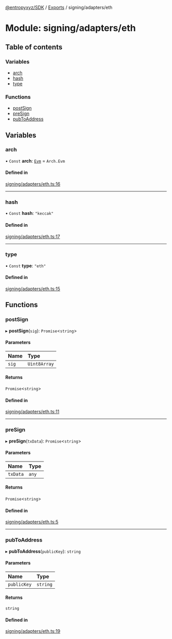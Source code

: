 [@entropyxyz/SDK](../README.md) / [Exports](../modules.md) / signing/adapters/eth

# Module: signing/adapters/eth

## Table of contents

### Variables

- [arch](signing_adapters_eth.md#arch)
- [hash](signing_adapters_eth.md#hash)
- [type](signing_adapters_eth.md#type)

### Functions

- [postSign](signing_adapters_eth.md#postsign)
- [preSign](signing_adapters_eth.md#presign)
- [pubToAddress](signing_adapters_eth.md#pubtoaddress)

## Variables

### arch

• `Const` **arch**: [`Evm`](../enums/types.Arch.md#evm) = `Arch.Evm`

#### Defined in

[signing/adapters/eth.ts:16](https://github.com/entropyxyz/SDK/blob/1c426d7/src/signing/adapters/eth.ts#L16)

___

### hash

• `Const` **hash**: ``"keccak"``

#### Defined in

[signing/adapters/eth.ts:17](https://github.com/entropyxyz/SDK/blob/1c426d7/src/signing/adapters/eth.ts#L17)

___

### type

• `Const` **type**: ``"eth"``

#### Defined in

[signing/adapters/eth.ts:15](https://github.com/entropyxyz/SDK/blob/1c426d7/src/signing/adapters/eth.ts#L15)

## Functions

### postSign

▸ **postSign**(`sig`): `Promise`\<`string`\>

#### Parameters

| Name | Type |
| :------ | :------ |
| `sig` | `Uint8Array` |

#### Returns

`Promise`\<`string`\>

#### Defined in

[signing/adapters/eth.ts:11](https://github.com/entropyxyz/SDK/blob/1c426d7/src/signing/adapters/eth.ts#L11)

___

### preSign

▸ **preSign**(`txData`): `Promise`\<`string`\>

#### Parameters

| Name | Type |
| :------ | :------ |
| `txData` | `any` |

#### Returns

`Promise`\<`string`\>

#### Defined in

[signing/adapters/eth.ts:5](https://github.com/entropyxyz/SDK/blob/1c426d7/src/signing/adapters/eth.ts#L5)

___

### pubToAddress

▸ **pubToAddress**(`publicKey`): `string`

#### Parameters

| Name | Type |
| :------ | :------ |
| `publicKey` | `string` |

#### Returns

`string`

#### Defined in

[signing/adapters/eth.ts:19](https://github.com/entropyxyz/SDK/blob/1c426d7/src/signing/adapters/eth.ts#L19)
